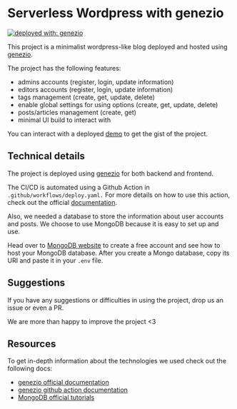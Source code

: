 # Serverless Wordpress with genezio

[![deployed with: genezio](https://img.shields.io/badge/deployed_with-genezio-6742c1.svg?labelColor=62C353&style=flat-square)](https://github.com/genez-io/genezio)

This project is a minimalist wordpress-like blog deployed and hosted using [genezio](https://github.com/Genez-io/genezio).

The project has the following features:

- admins accounts (register, login, update information)
- editors accounts (register, login, update information)
- tags management (create, get, update, delete)
- enable global settings for using options (create, get, update, delete)
- posts/articles management (create, get)
- minimal UI build to interact with

You can interact with a deployed [demo](https://white-noisy-ptarmigan.app.genez.io/posts) to get the gist of the project.

## Technical details

The project is deployed using [genezio](https://github.com/Genez-io/genezio) for both backend and frontend.

The CI/CD is automated using a Github Action in `.github/workflows/deploy.yaml.`
For more details on how to use this action, check out the official [documentation](https://github.com/Genez-io/genezio-github-action/blob/main/README.md).

Also, we needed a database to store the information about user accounts and posts.
We choose to use MongoDB because it is easy to set up and use.

Head over to [MongoDB website](https://www.mongodb.com/atlas/database) to create a free account and see how to host your MongoDB database.
After you create a Mongo database, copy its URI and paste it in your `.env` file.

## Suggestions

If you have any suggestions or difficulties in using the project, drop us an issue or even a PR.

We are more than happy to improve the project <3

## Resources

To get in-depth information about the technologies we used check out the following docs:

- [genezio official documentation](https://genez.io/docs)
- [genezio github action documentation](https://github.com/Genez-io/genezio-github-action/blob/main/README.md)
- [MongoDB official tutorials](https://www.mongodb.com/atlas/database)
